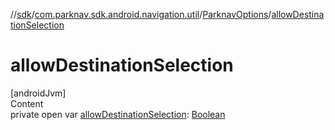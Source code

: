 //[sdk](../../../index.md)/[com.parknav.sdk.android.navigation.util](../index.md)/[ParknavOptions](index.md)/[allowDestinationSelection](allow-destination-selection.md)



# allowDestinationSelection  
[androidJvm]  
Content  
private open var [allowDestinationSelection](allow-destination-selection.md): [Boolean](https://kotlinlang.org/api/latest/jvm/stdlib/kotlin/-boolean/index.html)  



